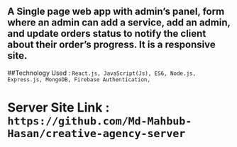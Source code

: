 ## A Single page web app with admin’s panel, form where an admin can add a service, add an admin, and update orders status to notify the client about their order’s progress. It is a responsive site.

##Technology Used : `React.js, JavaScript(Js), ES6, Node.js, Express.js, MongoDB, Firebase Authentication, `

# Server Site Link : `https://github.com/Md-Mahbub-Hasan/creative-agency-server`
